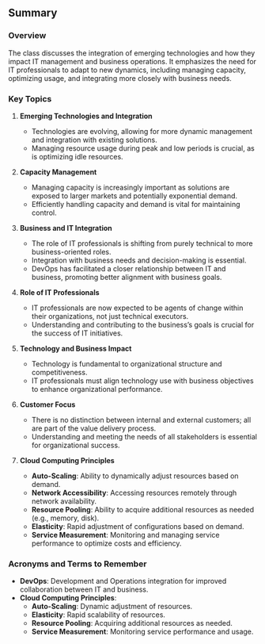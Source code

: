 ## Summary

### Overview
The class discusses the integration of emerging technologies and how they impact IT management and business operations. It emphasizes the need for IT professionals to adapt to new dynamics, including managing capacity, optimizing usage, and integrating more closely with business needs.

### Key Topics

1. **Emerging Technologies and Integration**
   - Technologies are evolving, allowing for more dynamic management and integration with existing solutions.
   - Managing resource usage during peak and low periods is crucial, as is optimizing idle resources.

2. **Capacity Management**
   - Managing capacity is increasingly important as solutions are exposed to larger markets and potentially exponential demand.
   - Efficiently handling capacity and demand is vital for maintaining control.

3. **Business and IT Integration**
   - The role of IT professionals is shifting from purely technical to more business-oriented roles.
   - Integration with business needs and decision-making is essential.
   - DevOps has facilitated a closer relationship between IT and business, promoting better alignment with business goals.

4. **Role of IT Professionals**
   - IT professionals are now expected to be agents of change within their organizations, not just technical executors.
   - Understanding and contributing to the business’s goals is crucial for the success of IT initiatives.

5. **Technology and Business Impact**
   - Technology is fundamental to organizational structure and competitiveness.
   - IT professionals must align technology use with business objectives to enhance organizational performance.

6. **Customer Focus**
   - There is no distinction between internal and external customers; all are part of the value delivery process.
   - Understanding and meeting the needs of all stakeholders is essential for organizational success.

7. **Cloud Computing Principles**
   - **Auto-Scaling**: Ability to dynamically adjust resources based on demand.
   - **Network Accessibility**: Accessing resources remotely through network availability.
   - **Resource Pooling**: Ability to acquire additional resources as needed (e.g., memory, disk).
   - **Elasticity**: Rapid adjustment of configurations based on demand.
   - **Service Measurement**: Monitoring and managing service performance to optimize costs and efficiency.

### Acronyms and Terms to Remember

- **DevOps**: Development and Operations integration for improved collaboration between IT and business.
- **Cloud Computing Principles**:
  - **Auto-Scaling**: Dynamic adjustment of resources.
  - **Elasticity**: Rapid scalability of resources.
  - **Resource Pooling**: Acquiring additional resources as needed.
  - **Service Measurement**: Monitoring service performance and usage.
